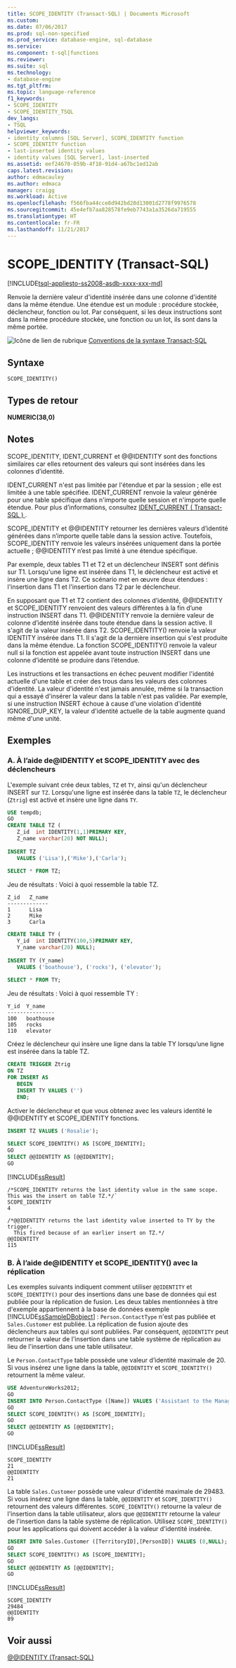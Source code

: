 ```yaml
---
title: SCOPE_IDENTITY (Transact-SQL) | Documents Microsoft
ms.custom: 
ms.date: 07/06/2017
ms.prod: sql-non-specified
ms.prod_service: database-engine, sql-database
ms.service: 
ms.component: t-sql|functions
ms.reviewer: 
ms.suite: sql
ms.technology:
- database-engine
ms.tgt_pltfrm: 
ms.topic: language-reference
f1_keywords:
- SCOPE_IDENTITY
- SCOPE_IDENTITY_TSQL
dev_langs:
- TSQL
helpviewer_keywords:
- identity columns [SQL Server], SCOPE_IDENTITY function
- SCOPE_IDENTITY function
- last-inserted identity values
- identity values [SQL Server], last-inserted
ms.assetid: eef24670-059b-4f10-91d4-a67bc1ed12ab
caps.latest.revision: 
author: edmacauley
ms.author: edmaca
manager: craigg
ms.workload: Active
ms.openlocfilehash: f566fba44cce8d942bd28d13001d2778f9976578
ms.sourcegitcommit: 45e4efb7aa828578fe9eb7743a1a3526da719555
ms.translationtype: HT
ms.contentlocale: fr-FR
ms.lasthandoff: 11/21/2017
---
```

# <a name="scopeidentity-transact-sql"></a>SCOPE_IDENTITY (Transact-SQL)
[!INCLUDE[tsql-appliesto-ss2008-asdb-xxxx-xxx-md](../../includes/tsql-appliesto-ss2008-asdb-xxxx-xxx-md.md)]

  Renvoie la dernière valeur d'identité insérée dans une colonne d'identité dans la même étendue. Une étendue est un module : procédure stockée, déclencheur, fonction ou lot. Par conséquent, si les deux instructions sont dans la même procédure stockée, une fonction ou un lot, ils sont dans la même portée.  
  
 ![Icône de lien de rubrique](../../database-engine/configure-windows/media/topic-link.gif "Icône lien de rubrique") [Conventions de la syntaxe Transact-SQL](../../t-sql/language-elements/transact-sql-syntax-conventions-transact-sql.md)  
  
## <a name="syntax"></a>Syntaxe  
  
```  
SCOPE_IDENTITY()  
```  
  
## <a name="return-types"></a>Types de retour  
 **NUMERIC(38,0)**  
  
## <a name="remarks"></a>Notes  
 SCOPE_IDENTITY, IDENT_CURRENT et @@IDENTITY sont des fonctions similaires car elles retournent des valeurs qui sont insérées dans les colonnes d’identité.  
  
 IDENT_CURRENT n'est pas limitée par l'étendue et par la session ; elle est limitée à une table spécifiée. IDENT_CURRENT renvoie la valeur générée pour une table spécifique dans n'importe quelle session et n'importe quelle étendue. Pour plus d’informations, consultez [IDENT_CURRENT &#40; Transact-SQL &#41; ](../../t-sql/functions/ident-current-transact-sql.md).  
  
 SCOPE_IDENTITY et @@IDENTITY retourner les dernières valeurs d’identité générées dans n’importe quelle table dans la session active. Toutefois, SCOPE_IDENTITY renvoie les valeurs insérées uniquement dans la portée actuelle ; @@IDENTITY n’est pas limité à une étendue spécifique.  
  
 Par exemple, deux tables T1 et T2 et un déclencheur INSERT sont définis sur T1. Lorsqu'une ligne est insérée dans T1, le déclencheur est activé et insère une ligne dans T2. Ce scénario met en œuvre deux étendues : l'insertion dans T1 et l'insertion dans T2 par le déclencheur.  
  
 En supposant que T1 et T2 contient des colonnes d’identité, @@IDENTITY et SCOPE_IDENTITY renvoient des valeurs différentes à la fin d’une instruction INSERT dans T1. @@IDENTITY renvoie la dernière valeur de colonne d’identité insérée dans toute étendue dans la session active. Il s'agit de la valeur insérée dans T2. SCOPE_IDENTITY() renvoie la valeur IDENTITY insérée dans T1. Il s'agit de la dernière insertion qui s'est produite dans la même étendue. La fonction SCOPE_IDENTITY() renvoie la valeur null si la fonction est appelée avant toute instruction INSERT dans une colonne d’identité se produire dans l’étendue.  
  
 Les instructions et les transactions en échec peuvent modifier l'identité actuelle d'une table et créer des trous dans les valeurs des colonnes d'identité. La valeur d'identité n'est jamais annulée, même si la transaction qui a essayé d'insérer la valeur dans la table n'est pas validée. Par exemple, si une instruction INSERT échoue à cause d'une violation d'identité IGNORE_DUP_KEY, la valeur d'identité actuelle de la table augmente quand même d'une unité.  
  
## <a name="examples"></a>Exemples  
  
### <a name="a-using-identity-and-scopeidentity-with-triggers"></a>A. À l’aide de@IDENTITY et SCOPE_IDENTITY avec des déclencheurs  
 L'exemple suivant crée deux tables, `TZ` et `TY`, ainsi qu'un déclencheur INSERT sur `TZ`. Lorsqu'une ligne est insérée dans la table `TZ`, le déclencheur (`Ztrig`) est activé et insère une ligne dans `TY`.  
  
```sql  
USE tempdb;  
GO  
CREATE TABLE TZ (  
   Z_id  int IDENTITY(1,1)PRIMARY KEY,  
   Z_name varchar(20) NOT NULL);  
  
INSERT TZ  
   VALUES ('Lisa'),('Mike'),('Carla');  
  
SELECT * FROM TZ;  
```     
Jeu de résultats : Voici à quoi ressemble la table TZ.  
  
```  
Z_id   Z_name  
-------------  
1      Lisa  
2      Mike  
3      Carla  
```  
```sql 
CREATE TABLE TY (  
   Y_id  int IDENTITY(100,5)PRIMARY KEY,  
   Y_name varchar(20) NULL);  
  
INSERT TY (Y_name)  
   VALUES ('boathouse'), ('rocks'), ('elevator');  
  
SELECT * FROM TY;  
```   
Jeu de résultats : Voici à quoi ressemble TY :  
```  
Y_id  Y_name  
---------------  
100   boathouse  
105   rocks  
110   elevator  
```  

Créez le déclencheur qui insère une ligne dans la table TY lorsqu’une ligne est insérée dans la table TZ.  
```sql  
CREATE TRIGGER Ztrig  
ON TZ  
FOR INSERT AS   
   BEGIN  
   INSERT TY VALUES ('')  
   END;  
```  
Activer le déclencheur et que vous obtenez avec les valeurs identité le @@IDENTITY et SCOPE_IDENTITY fonctions.   
```sql
INSERT TZ VALUES ('Rosalie');  
  
SELECT SCOPE_IDENTITY() AS [SCOPE_IDENTITY];  
GO  
SELECT @@IDENTITY AS [@@IDENTITY];  
GO  
```  
  
 [!INCLUDE[ssResult](../../includes/ssresult-md.md)]  
```
/*SCOPE_IDENTITY returns the last identity value in the same scope. This was the insert on table TZ.*/`  
SCOPE_IDENTITY  
4  

/*@@IDENTITY returns the last identity value inserted to TY by the trigger. 
  This fired because of an earlier insert on TZ.*/
@@IDENTITY  
115  
```  
  
### <a name="b-using-identity-and-scopeidentity-with-replication"></a>B. À l’aide de@IDENTITY et SCOPE_IDENTITY() avec la réplication  
 Les exemples suivants indiquent comment utiliser `@@IDENTITY` et `SCOPE_IDENTITY()` pour des insertions dans une base de données qui est publiée pour la réplication de fusion. Les deux tables mentionnées à titre d'exemple appartiennent à la base de données exemple [!INCLUDE[ssSampleDBobject](../../includes/sssampledbobject-md.md)] : `Person.ContactType` n'est pas publiée et `Sales.Customer` est publiée. La réplication de fusion ajoute des déclencheurs aux tables qui sont publiées. Par conséquent, `@@IDENTITY` peut retourner la valeur de l'insertion dans une table système de réplication au lieu de l'insertion dans une table utilisateur.  
  
 Le `Person.ContactType` table possède une valeur d’identité maximale de 20. Si vous insérez une ligne dans la table, `@@IDENTITY` et `SCOPE_IDENTITY()` retournent la même valeur.  
  
```sql  
USE AdventureWorks2012;  
GO  
INSERT INTO Person.ContactType ([Name]) VALUES ('Assistant to the Manager');  
GO  
SELECT SCOPE_IDENTITY() AS [SCOPE_IDENTITY];  
GO  
SELECT @@IDENTITY AS [@@IDENTITY];  
GO  
```  
  
[!INCLUDE[ssResult](../../includes/ssresult-md.md)]  
```  
SCOPE_IDENTITY  
21  
@@IDENTITY  
21
```  
  
 La table `Sales.Customer` possède une valeur d'identité maximale de 29483. Si vous insérez une ligne dans la table, `@@IDENTITY` et `SCOPE_IDENTITY()` retournent des valeurs différentes. `SCOPE_IDENTITY()` retourne la valeur de l'insertion dans la table utilisateur, alors que `@@IDENTITY` retourne la valeur de l'insertion dans la table système de réplication. Utilisez `SCOPE_IDENTITY()` pour les applications qui doivent accéder à la valeur d'identité insérée.  
  
```sql  
INSERT INTO Sales.Customer ([TerritoryID],[PersonID]) VALUES (8,NULL);  
GO  
SELECT SCOPE_IDENTITY() AS [SCOPE_IDENTITY];  
GO  
SELECT @@IDENTITY AS [@@IDENTITY];  
GO  
```  
  
 [!INCLUDE[ssResult](../../includes/ssresult-md.md)]  
 ```
 SCOPE_IDENTITY  
 29484  
 @@IDENTITY  
 89
 ```  
  
## <a name="see-also"></a>Voir aussi  
 [@@IDENTITY &#40;Transact-SQL&#41;](../../t-sql/functions/identity-transact-sql.md)  
  
  
